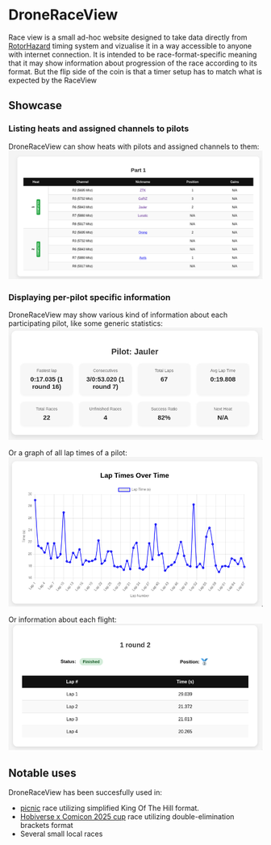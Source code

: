 # DroneRaceView

Race view is a small ad-hoc website designed to take data directly from [RotorHazard](https://rotorhazard.com/) timing system and vizualise it in a way accessible to anyone with internet connection.
It is intended to be race-format-specific meaning that it may show information about progression of the race according to its format.
But the flip side of the coin is that a timer setup has to match what is expected by the RaceView

## Showcase

### Listing heats and assigned channels to pilots

DroneRaceView can show heats with pilots and assigned channels to them:
![A screenshot of heat view](img/heat-view.png)


### Displaying per-pilot specific information

DroneRaceView may show various kind of information about each participating pilot, like some generic statistics:
![Per-pilot stats](img/per-pilot-stats.png)

Or a graph of all lap times of a pilot:
![Lap-times graph](img/lap-time-graph.png)

Or information about each flight:
![Race information](img/flight-info.png)


## Notable uses

DroneRaceView has been succesfully used in:
- [picnic](https://www.fpvsports.lt/baltosios-vokes-dronu-sodo-trasos-atidarymas) race utilizing simplified King Of The Hill format.
- [Hobiverse x Comicon 2025 cup](https://www.fpvsports.lt/hobiverse-x-comic-con-drone-racing-cup-2025) race utilizing double-elimination brackets format
- Several small local races

